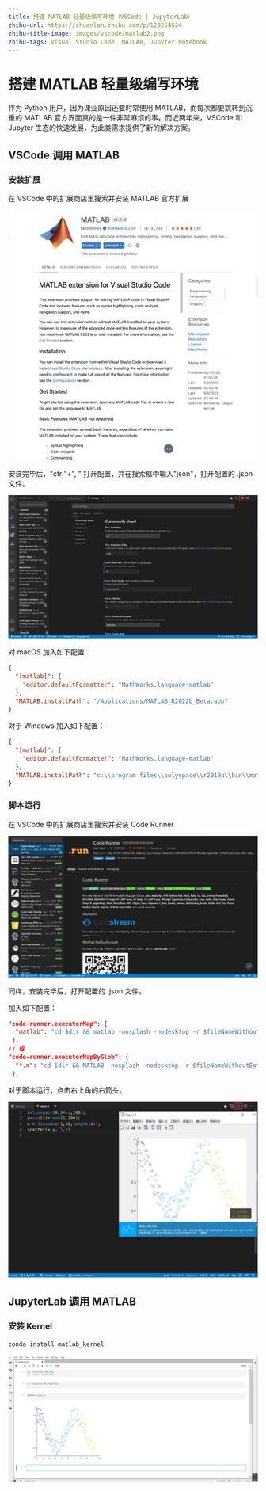 ```yaml
---
title: 搭建 MATLAB 轻量级编写环境（VSCode | JupyterLab）
zhihu-url: https://zhuanlan.zhihu.com/p/129254524
zhihu-title-image: images/vscode/matlab2.png
zhihu-tags: Visual Studio Code, MATLAB, Jupyter Notebook
---
```


# 搭建 MATLAB 轻量级编写环境

作为 Python 用户，因为课业原因还要时常使用 MATLAB，而每次都要跳转到沉重的 MATLAB 官方界面真的是一件非常麻烦的事。而近两年来，VSCode 和 Jupyter 生态的快速发展，为此类需求提供了新的解决方案。

## VSCode 调用 MATLAB

### 安装扩展

在 VSCode 中的扩展商店里搜索并安装 MATLAB 官方扩展

![MATLAB](images/vscode/vscode-matlab.png)

安装完毕后，"ctrl"+", " 打开配置，并在搜索框中输入"json"，打开配置的 .json 文件。

![settings](images/vscode/vscode-settings.png)

对 macOS 加入如下配置：

```json
{
  "[matlab]": {
    "editor.defaultFormatter": "MathWorks.language-matlab"
  },
  "MATLAB.installPath": "/Applications/MATLAB_R2022b_Beta.app"
}
```

对于 Windows 加入如下配置：

```json
{
  "[matlab]": {
    "editor.defaultFormatter": "MathWorks.language-matlab"
  },
  "MATLAB.installPath": "c:\\program files\\polyspace\\r2019a\\bin\\matlab.exe"
}
```

### 脚本运行

在 VSCode 中的扩展商店里搜索并安装 Code Runner

![code runner](images/vscode/vscode-runner.png)

同样，安装完毕后，打开配置的 .json 文件。

加入如下配置：

```json
"code-runner.executorMap": {
  "matlab": "cd $dir && matlab -nosplash -nodesktop -r $fileNameWithoutExt"
 },
// 或
"code-runner.executorMapByGlob": {
  "*.m": "cd $dir && MATLAB -nosplash -nodesktop -r $fileNameWithoutExt"
 },
```

对于脚本运行，点击右上角的右箭头。

![matlab2](images/vscode/vscode-matlab2.png)

## JupyterLab 调用 MATLAB

### 安装 Kernel

```sh
conda install matlab_kernel
```

![jupyter-kernel](images/jupyter/jupyter-matlab.png)
